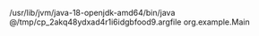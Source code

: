 /usr/lib/jvm/java-18-openjdk-amd64/bin/java @/tmp/cp_2akq48ydxad4r1i6idgbfood9.argfile org.example.Main
